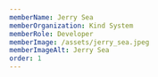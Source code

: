 ```yaml
---
memberName: Jerry Sea
memberOrganization: Kind System
memberRole: Developer
memberImage: /assets/jerry_sea.jpeg
memberImageAlt: Jerry Sea
order: 1
---
```

